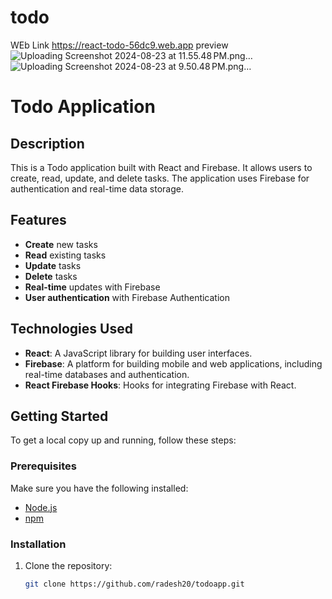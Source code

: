 # todo
WEb Link https://react-todo-56dc9.web.app
preview 
![Uploading Screenshot 2024-08-23 at 11.55.48 PM.png…]()
![Uploading Screenshot 2024-08-23 at 9.50.48 PM.png…]()
# Todo Application

## Description

This is a Todo application built with React and Firebase. It allows users to create, read, update, and delete tasks. The application uses Firebase for authentication and real-time data storage.

## Features

- **Create** new tasks
- **Read** existing tasks
- **Update** tasks
- **Delete** tasks
- **Real-time** updates with Firebase
- **User authentication** with Firebase Authentication

## Technologies Used

- **React**: A JavaScript library for building user interfaces.
- **Firebase**: A platform for building mobile and web applications, including real-time databases and authentication.
- **React Firebase Hooks**: Hooks for integrating Firebase with React.

## Getting Started

To get a local copy up and running, follow these steps:

### Prerequisites

Make sure you have the following installed:
- [Node.js](https://nodejs.org/)
- [npm](https://www.npmjs.com/)

### Installation

1. Clone the repository:
   ```bash
   git clone https://github.com/radesh20/todoapp.git
